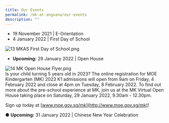 ```yaml
---
title: Our Events
permalink: /mk-at-angsana/our-events
description: ""
---
```


* 19 November 2021 | E-Orientation  
*  4 January 2022 | First Day of School  
  
![13 MKAS First Day of School.png](https://angsanapri.moe.edu.sg/qql/slot/u167/MK@Angsana/13%20MKAS%20First%20Day%20of%20School.png)  
*  **Upcoming:** 29 January 2022 | Open House  
  

![14 MK Open House Flyer.png](https://angsanapri.moe.edu.sg/qql/slot/u167/MK@Angsana/14%20MK%20Open%20House%20Flyer.png)  
Is your child turning 5 years old in 2023? The online registration for MOE Kindergarten (MK) 2023 K1 admissions will open from 9am on Friday, 4 February 2022 and close at 4pm on Tuesday, 8 February 2022. To find out more about the pre-school experience at MK, join us at the MK Virtual Open House taking place on Saturday, 29 January 2022, 9.30am - 12.30pm.  

Sign up today at [www.moe.gov.sg/mk](http://www.moe.gov.sg/mk)!

  

  

  

  

  

  

  

● **Upcoming:** 31 January 2022 | Chinese New Year Celebration